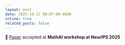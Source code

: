 ```yaml
---
layout: post
date: 2025-10-17 00:07:00-0600
inline: true
related_posts: false
---
```


🥳 [Paper](https://arxiv.org/pdf/2509.23292) accepted at **MathAI workshop at NeurIPS 2025**